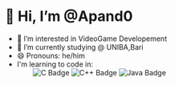
# 👋 Hi, I’m @Apand0
- 👀 I’m interested in VideoGame Developement 
- 🌱 I’m currently studying @ UNIBA,Bari
- 😄 Pronouns: he/him
- I'm learning to code in: <br>
&nbsp;&nbsp; &nbsp;&nbsp; &nbsp; ![C Badge](https://img.shields.io/badge/C-A8B9CC?logo=c&logoColor=fff&style=for-the-badge)  ![C++ Badge](https://img.shields.io/badge/C%2B%2B-00599C?logo=cplusplus&logoColor=fff&style=for-the-badge) ![Java Badge](https://img.shields.io/badge/Java-ED8B00?style=for-the-badge&logo=openjdk&logoColor=white)
<!---
Apand0/Apand0 is a ✨ special ✨ repository because its `README.md` (this file) appears on your GitHub profile.
You can click the Preview link to take a look at your changes.
--->
